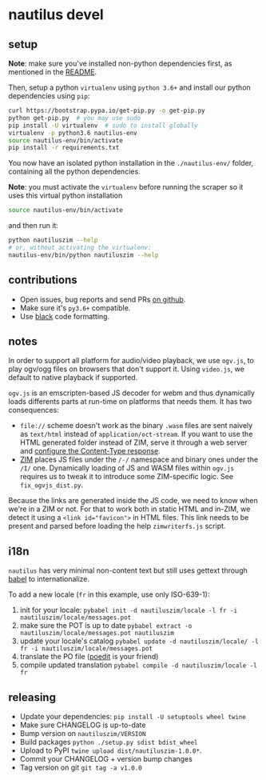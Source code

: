 # nautilus devel


## setup

__Note__: make sure you've installed non-python dependencies first, as mentioned in the [README](README.md).

Then, setup a python `virtualenv` using `python 3.6+` and install our python dependencies using `pip`:

```bash
curl https://bootstrap.pypa.io/get-pip.py -o get-pip.py
python get-pip.py  # you may use sudo
pip install -U virtualenv  # sudo to install globally
virtualenv -p python3.6 nautilus-env
source nautilus-env/bin/activate
pip install -r requirements.txt
```

You now have an isolated python installation in the `./nautilus-env/` folder, containing all the python dependencies.

__Note__: you must activate the `virtualenv` before running the scraper so it uses this virtual python installation

``` bash
source nautilus-env/bin/activate
```

and then run it:

``` bash
python nautiluszim --help
# or, without activating the virtualenv:
nautilus-env/bin/python nautiluszim --help
```

## contributions

* Open issues, bug reports and send PRs [on github](https://github.com/openzim/nautilus).
* Make sure it's `py3.6+` compatible.
* Use [black](https://github.com/psf/black) code formatting.

## notes

In order to support all platform for audio/video playback, we use `ogv.js`, to play ogv/ogg files on browsers that don't support it. Using `video.js`, we default to native playback if supported.

`ogv.js` is an emscripten-based JS decoder for webm and thus dynamically loads differents parts at run-time on platforms that needs them. It has two consequences:

* `file://` scheme doesn't work as the binary `.wasm` files are sent naively as `text/html` instead of `application/oct-stream`. If you want to use the HTML generated folder instead of ZIM, serve it through a web server and [configure the Content-Type response](https://emscripten.org/docs/compiling/WebAssembly.html#web-server-setup).
* [ZIM](https://wiki.openzim.org/wiki/ZIM_file_format) places JS files under the `/-/` namespace and binary ones under the `/I/` one. Dynamically loading of JS and WASM files within `ogv.js` requires us to tweak it to introduce some ZIM-specific logic. See `fix_ogvjs_dist.py`.

Because the links are generated inside the JS code, we need to know when we're in a ZIM or not. For that to work both in static HTML and in-ZIM, we detect it using a `<link id="favicon">` in HTML files. This link needs to be present and parsed before loading the help `zimwriterfs.js` script.

## i18n

`nautilus` has very minimal non-content text but still uses gettext through [babel](http://babel.pocoo.org/en/latest/) to internationalize.

To add a new locale (`fr` in this example, use only ISO-639-1):

1. init for your locale: `pybabel init -d nautiluszim/locale -l fr -i nautiluszim/locale/messages.pot`
2. make sure the POT is up to date `pybabel extract -o nautiluszim/locale/messages.pot nautiluszim`
3. update your locale's catalog `pybabel update -d nautiluszim/locale/ -l fr -i nautiluszim/locale/messages.pot`
3. translate the PO file ([poedit](https://poedit.net/) is your friend)
4. compile updated translation `pybabel compile -d nautiluszim/locale -l fr`

## releasing

* Update your dependencies: `pip install -U setuptools wheel twine`
* Make sure CHANGELOG is up-to-date
* Bump version on `nautiluszim/VERSION`
* Build packages `python ./setup.py sdist bdist_wheel`
* Upload to PyPI `twine upload dist/nautiluszim-1.0.0*`.
* Commit your CHANGELOG + version bump changes
* Tag version on git `git tag -a v1.0.0`
